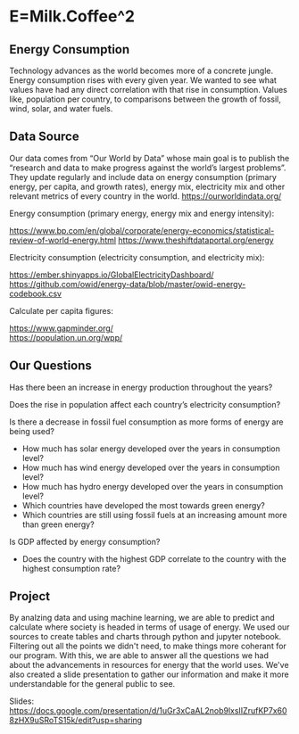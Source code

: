 # E=Milk.Coffee^2

## Energy Consumption

Technology advances as the world becomes more of a concrete jungle. Energy consumption rises with every given year. We wanted to see what values have had any direct correlation with that rise in consumption. Values like, population per country, to comparisons between the growth of fossil, wind, solar, and water fuels. 


## Data Source

Our data comes from “Our World by Data” whose main goal is to publish the “research and data to make progress against the world’s largest problems”. They update regularly and include data on energy consumption (primary energy, per capita, and growth rates), energy mix, electricity mix and other relevant metrics of every country in the world.
https://ourworldindata.org/


Energy consumption (primary energy, energy mix and energy intensity):

https://www.bp.com/en/global/corporate/energy-economics/statistical-review-of-world-energy.html
https://www.theshiftdataportal.org/energy

Electricity consumption (electricity consumption, and electricity mix): 

https://ember.shinyapps.io/GlobalElectricityDashboard/                                           
https://github.com/owid/energy-data/blob/master/owid-energy-codebook.csv


Calculate per capita figures: 

https://www.gapminder.org/                                                                                                                          
https://population.un.org/wpp/


## Our Questions

Has there been an increase in energy production throughout the years?

Does the rise in population affect each country’s electricity consumption?

Is there a decrease in fossil fuel consumption as more forms of energy are being used?

 - How much has solar energy developed over the years in consumption level?
 - How much has wind energy developed over the years in consumption level?
 - How much has hydro energy developed over the years in consumption level?
 - Which countries have developed the most towards green energy?
 - Which countries are still using fossil fuels at an increasing amount more than green energy?

Is GDP affected by energy consumption?

 - Does the country with the highest GDP correlate to the country with the highest consumption rate?

## Project

By analzing data and using machine learning, we are able to predict and calculate where society is headed in terms of usage of energy. We used our sources to create tables and charts through python and jupyter notebook. Filtering out all the points we didn't need, to make things more coherant for our program. With this, we are able to answer all the questions we had about the advancements in resources for energy that the world uses. We've also created a slide presentation to gather our information and make it more understandable for the general public to see. 

Slides:
https://docs.google.com/presentation/d/1uGr3xCaAL2nob9lxsIIZrufKP7x608zHX9uSRoTS15k/edit?usp=sharing

